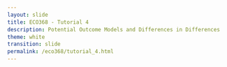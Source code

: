 ```yaml
---
layout: slide
title: ECO368 - Tutorial 4
description: Potential Outcome Models and Differences in Differences
theme: white
transition: slide
permalink: /eco368/tutorial_4.html
---
```

<section data-markdown data-separator="^\r?\n----\r?\n" data-separator-vertical="^\r?\n--\r?\n">
<script type="text/template">



## Potential Outcome Models and Differences in Differences
### ECO368 - Tutorial 4

![U of T Logo](u_of_t_crest.svg)

[Dario Toman](https://dariotoman.com/)

dario.toman@mail.utoronto.ca


----

### Probability Recap

- To understand this tutorial, it is crucial that you understand conditional expectations:
$$ \mathbb{E}[X|Y=y] $$

- Example: 
$$ \mathbb{E}[\text{Height} | \text{Occupation = Firefighter}]$$

--

### Numerical Example


----
## Potential Outcome Models
(Reference: Angrist & Pischke - _Mostly Harmless Econometrics_)

----

### Motivation: The health effects of hospital visits

- Suppose you are interested in studying the health effects of hospital visits, and have access to data from the National Health Interview Survey (NHIS)
- This data has 2 questions that may be helpful in your analysis:
    - "During the last 12 months, was the respondent a patient in a hospital overnight?"
    - "Would you say your health in general is excellent, very good, good, fair, or poor?"
- This data allows you to identify individuals who visit hospitals, and their health.

--


<style type="text/css">
.tg  {border-collapse:collapse;border-spacing:0;border-width:1px;border-style:solid;border-color:#ccc;}
.tg td{font-family:Arial, sans-serif;font-size:14px;padding:17px 15px;border-style:solid;border-width:0px;overflow:hidden;word-break:normal;border-color:#ccc;color:#333;background-color:#fff;}
.tg th{font-family:Arial, sans-serif;font-size:14px;font-weight:normal;padding:17px 15px;border-style:solid;border-width:0px;overflow:hidden;word-break:normal;border-color:#ccc;color:#333;background-color:#f0f0f0;}
.tg .tg-9h7x{font-size:32px;border-color:#343434;text-align:center;vertical-align:top}
.tg .tg-qvc6{font-size:32px;border-color:#343434;text-align:right;vertical-align:top}
.tg .tg-lw9u{font-weight:bold;font-size:32px;border-color:#343434;text-align:center;vertical-align:top}
.tg .tg-zzuf{font-weight:bold;font-size:32px;border-color:#343434;text-align:right;vertical-align:top}
</style>
<table class="tg">
  <tr>
    <th class="tg-qvc6"></th>
    <th class="tg-lw9u">Sample Size</th>
    <th class="tg-lw9u">Mean Health Status</th>
    <th class="tg-lw9u">Std. Error</th>
  </tr>
  <tr>
    <td class="tg-zzuf">Hospital</td>
    <td class="tg-9h7x">7,774</td>
    <td class="tg-9h7x">3.21</td>
    <td class="tg-9h7x">0.014</td>
  </tr>
  <tr>
    <td class="tg-zzuf">No Hospital</td>
    <td class="tg-9h7x">90,049</td>
    <td class="tg-9h7x">3.93</td>
    <td class="tg-9h7x">0.003</td>
  </tr>
</table>


--

### Do hospitals make people healthier?

- A Naïve comparison of averages will lead you to conclude that hospitals make people sicker! 
- Why is this the case?
    - Clearly, the people who go to hospitals are very different from people who don't...
        - Typically people who choose to go to a hospital are already sick.
- Simply comparing the _treated_ population to the _untreated_ or _control_ population will introduce **Selection Bias**

--

## Potential Outcome Models

- Potential Outcome primarily aim to address this issue of selection bias when estimating the _causal effect_ of a treatment. 
- In this context **treatment** refers to some kind of intervention. Could be:
    - A hospital visit
    - Implementation of an aid program
    - Exposure to conflict

--

### Potential Outcome Notation

- We will denote treatment of individual using $D_i = \{0,1\}$ : 
 
 \begin{equation} D_i =
 \begin{cases}  
 1 & \text{if treated} \\\\
 0  & \text{if not treated} 
 \end{cases}
\end{equation}

- We think of each individual $i$ having _latent_ potential outcome $Y_i$:

 \begin{equation} Y_i= 
 \begin{cases}
 Y_{1i} & \text{ if treated }(D_i=1) \\\\
 Y_{0i} & \text{ if not treated } (D_i=0) 
 \end{cases} 
 \end{equation}

- NOTE: For any individual we can only observe $Y_{1i}$ **OR** $Y_{0i}$ !!!


--

### The Problem of Causal Inference

- We would like to know:
    - The causal effect of $D_i$ for individual $i$: $Y_{1i}-Y_{0i}$
    - The average causal effect: $ \mathbb{E}[Y_{1i}-Y_{0i}] $
- **But** it is impossible to observe both $Y_{1i}$ and $Y_{0i}$
<br></br>

- In the hospital problem, you would need to know:
    - John Smith's health in the world where he goes to the hospital, and
    - John Smith's health in the world where he does not got to the hospital.

--

### Selection Bias

#### What went wrong in our hospital example?

- We did a Naïve comparison of averages: 

\begin{align} \mathbb{E}[Y_i | D_i=1] - \mathbb{E}[Y_i | D_i=0] & = \mathbb{E}[Y_{1i} | D_i=1] - \mathbb{E}[Y_{0i} | D_i=0] \\\\ 
& = \mathbb{E}[Y_{1i} | D_i=1] - \mathbb{E}[Y_{0i} | D_i=1] \\\\ & \qquad + \mathbb{E}[Y_{0i} | D_i=1] - \mathbb{E}[Y_{0i} | D_i=0] \end{align}

--
 
\begin{align} \mathbb{E}[Y_i | D_i=1] - \mathbb{E}[Y_i | D_i=0] &= \mathbb{E}[Y_{1i} | D_i=1] - \mathbb{E}[Y_{0i} | D_i=1] \\\\ 
& \qquad + \mathbb{E}[Y_{0i} | D_i=1] - \mathbb{E}[Y_{0i} | D_i=0] \\\\
&= \text{Average Treatment Effect on the Treated} \\\\
& \qquad + \text{Selection Bias}
 \end{align}

--

### The Ideal Experiment

- Our goal in is to somehow eliminate the selection bias, so that we can estimate the Average Treatment Effect
- One way we can do this is through randomization! If we are able to properly randomize, we get:

$$ \mathbb{E}[Y_{0i} | D_i=1] - \mathbb{E}[Y_{0i} | D_i=0] = 0 $$

- Randomization does not allow for selection into treatment, so we are able to eliminate any selection bias.
    - The "Randomista Movement" has largely been built on this principle (See Nobel Prize winners Duflo, Banerjee, and Kremer) 

--


### What if we can't randomize

- Sometimes randomization is not feasible.
    - It could be too costly
    - Ethical Issues
- In these cases we are able to use models that are able to account for the selection bias in some way (usually by assumption)
    - Regression Discontinuity (RD)
    - Differences in Differences (DiD)

----

## Differences in Differences 
(Reference: Cunningham - _Causal Inference: The Mixtape (V1.7)_ )

----

### Motivational Example: Erotic Services

- In 2002, Craigslist opened a section on its classifieds website called "Erotic Services" (ERS)
- The introduction of the section caused debate over its effects
    - Sex workers argued it made them safer (working from home instead of streets)
    - Activists and law enforcement argued it would facilitate sex trafficking and violence against women
- This is an empirical question that we have tools to try and address!

--

### Motivational Example: Erotic Services

- In the language of our Potential Outcomes model, we are trying to estimate the average treatment effect:

$$ \mathbb{E}[\delta_i] = \mathbb{E}[M_{1i}-M_{0i}] $$

- Where:
    - $\delta_i$ is the treatment effect on individual $i$
    - $M_{1i}$ is the number of murdered women in SF with the classifieds
    - $M_{0i}$ is the number of murdered women in SF without the classifieds
- Can we calculate this?

--

## NO!

--

### Motivational Example: Erotic Services

- In order to calculate $\mathbb{E}[M_{1i}-M_{0i}] $ we need to see
    - $M_{1i}$ is the number of murdered women in SF with the classifieds
    - $M_{0i}$ is the number of murdered women in SF without the classifieds
- We only ever observe one of these two outcomes at any given time.

--

### Difference 1

- Can we simply Compare SF to a different city? Say New York, where there weren't such classifieds?
    - **NO!** New York City and San Francisco are very different, so we have selection bias!
    - By comparing the SF and NYC, we cannot separate the treatment effect $\delta$ from the effect of the city.
    
<br></br>

<style type="text/css">
.tg  {border-collapse:collapse;border-spacing:0;border-color:#ccc;}
.tg td{font-family:Arial, sans-serif;font-size:14px;padding:17px 15px;border-style:solid;border-width:1px;overflow:hidden;word-break:normal;border-color:#ccc;color:#333;background-color:#fff;}
.tg th{font-family:Arial, sans-serif;font-size:14px;font-weight:normal;padding:17px 15px;border-style:solid;border-width:1px;overflow:hidden;word-break:normal;border-color:#ccc;color:#333;background-color:#f0f0f0;}
.tg .tg-scg7{font-weight:bold;font-size:32px;background-color:#f0f0f0;border-color:#000000;text-align:right;vertical-align:top}
.tg .tg-k3hh{font-weight:bold;font-size:32px;background-color:#ffffff;border-color:#000000;text-align:right;vertical-align:top}
.tg .tg-lm3l{font-weight:bold;font-size:32px;border-color:#000000;text-align:center;vertical-align:top}
.tg .tg-gzlc{font-size:32px;border-color:#000000;text-align:center;vertical-align:top}
</style>
<table class="tg">
  <tr>
    <th class="tg-k3hh"></th>
    <th class="tg-lm3l">Outcome</th>
  </tr>
  <tr>
    <td class="tg-scg7">San Francisco</td>
    <td class="tg-gzlc">M= SF</td>
  </tr>
  <tr>
    <td class="tg-scg7">New York</td>
    <td class="tg-gzlc">M= NYC</td>
  </tr>
  <tr>
    <td class="tg-scg7">Difference</td>
    <td class="tg-lm3l">SF-NYC</td>
  </tr>
</table>

--

### Difference 2

- Can we simply compare SF before and after the introduction?
    - **NO!** There might be an existing trend in murders that was happening regardless of the classifieds
    - By comparing the _Pre_ and _Post_ periods, we cannot separate the time trend ($T$) from the treatment effect $\delta$

<br></br>

<style type="text/css">
.tg  {border-collapse:collapse;border-spacing:0;border-color:#ccc;}
.tg td{font-family:Arial, sans-serif;font-size:14px;padding:17px 15px;border-style:solid;border-width:1px;overflow:hidden;word-break:normal;border-color:#ccc;color:#333;background-color:#fff;}
.tg th{font-family:Arial, sans-serif;font-size:14px;font-weight:normal;padding:17px 15px;border-style:solid;border-width:1px;overflow:hidden;word-break:normal;border-color:#ccc;color:#333;background-color:#f0f0f0;}
.tg .tg-scg7{font-weight:bold;font-size:32px;background-color:#f0f0f0;border-color:#000000;text-align:right;vertical-align:top}
.tg .tg-k3hh{font-weight:bold;font-size:32px;background-color:#ffffff;border-color:#000000;text-align:right;vertical-align:top}
.tg .tg-lm3l{font-weight:bold;font-size:32px;border-color:#000000;text-align:center;vertical-align:top}
.tg .tg-gzlc{font-size:32px;border-color:#000000;text-align:center;vertical-align:top}
</style>
<table class="tg">
  <tr>
    <th class="tg-k3hh"></th>
    <th class="tg-lm3l">Pre</th>
    <th class="tg-lm3l">Post</th>
    <th class="tg-lm3l">Difference</th>
  </tr>
  <tr>
    <td class="tg-scg7">San Francisco</td>
    <td class="tg-gzlc">M= SF</td>
    <td class="tg-gzlc">M = SF + T + 𝛿</td>
    <td class="tg-lm3l">T + 𝛿</td>
  </tr>
</table>


--

### Differences in Differences
Differences in Differences combine these two sources of variation to estimate $\delta$

--

<style type="text/css">
.tg  {border-collapse:collapse;border-spacing:0;border-color:#ccc;}
.tg td{font-family:Arial, sans-serif;font-size:14px;padding:17px 15px;border-style:solid;border-width:1px;overflow:hidden;word-break:normal;border-color:#ccc;color:#333;background-color:#fff;}
.tg th{font-family:Arial, sans-serif;font-size:14px;font-weight:normal;padding:17px 15px;border-style:solid;border-width:1px;overflow:hidden;word-break:normal;border-color:#ccc;color:#333;background-color:#f0f0f0;}
.tg .tg-scg7{font-weight:bold;font-size:32px;background-color:#f0f0f0;border-color:#000000;text-align:right;vertical-align:top}
.tg .tg-k3hh{font-weight:bold;font-size:32px;background-color:#ffffff;border-color:#000000;text-align:right;vertical-align:top}
.tg .tg-lm3l{font-weight:bold;font-size:32px;border-color:#000000;text-align:center;vertical-align:top}
.tg .tg-gzlc{font-size:32px;border-color:#000000;text-align:center;vertical-align:top}
</style>
<table class="tg">
  <tr>
    <th class="tg-k3hh"></th>
    <th class="tg-lm3l">Pre</th>
    <th class="tg-lm3l">Post</th>
    <th class="tg-lm3l">Difference</th>
  </tr>
  <tr>
    <td class="tg-scg7">San Francisco</td>
    <td class="tg-gzlc">M= SF</td>
    <td class="tg-gzlc">M = SF + T + 𝛿</td>
    <td class="tg-lm3l">T + 𝛿</td>
  </tr>
  <tr>
    <td class="tg-scg7">New York</td>
    <td class="tg-gzlc">M= NYC</td>
    <td class="tg-gzlc">M = NYC + T</td>
    <td class="tg-lm3l">T</td>
  </tr>
  <tr>
    <td class="tg-scg7">Difference</td>
    <td class="tg-lm3l">SF-NYC</td>
    <td class="tg-lm3l">SF - NYC + 𝛿</td>
    <td class="tg-lm3l">𝛿</td>
  </tr>
</table>

--

### Assumptions in Differences in Differences
- What assumptions have we implicitly made here?
    1. The effect of time in San Francisco, $T_{SF}$,  is the same as that in New York, $T_{NYC}$.
    2. $SF_{PRE} - NYC_{PRE}$ in the Pre period is the same as $SF_{POST} - NYC_{POST}$ in the post period.
- Formally, these make up what is commonly called the **parallel trends** assumption.

--

 




----

### Questions?


 
(Reminder - I have OH after tutorial)

</script>
</section>